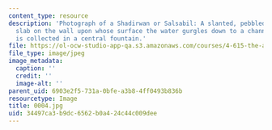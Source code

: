 ```yaml
---
content_type: resource
description: 'Photograph of a Shadirwan or Salsabil: A slanted, pebbled or chevroned
  slab on the wall upon whose surface the water gurgles down to a channel whence it
  is collected in a central fountain.'
file: https://ol-ocw-studio-app-qa.s3.amazonaws.com/courses/4-615-the-architecture-of-cairo-spring-2002/34497ca3b9dc6562b0a424c44c009dee_0004.jpg
file_type: image/jpeg
image_metadata:
  caption: ''
  credit: ''
  image-alt: ''
parent_uid: 6903e2f5-731a-0bfe-a3b8-4ff0493b836b
resourcetype: Image
title: 0004.jpg
uid: 34497ca3-b9dc-6562-b0a4-24c44c009dee
---
```

